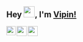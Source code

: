 ## Hey <img src="https://github.com/TheDudeThatCode/TheDudeThatCode/blob/master/Assets/Hi.gif" width="29px">, I'm [Vipin!](https://github.com/vipinbansal179/Vipin-Bansal) 

<a href="https://www.linkedin.com/in/vipin-bansal-280039159/">
  <img align="left" width="24px" src="https://cdn.jsdelivr.net/npm/simple-icons@v3/icons/linkedin.svg"  />
</a>
<a href="mailto:bansalvipin36@gmail.com">
  <img align="left" width="26px" src="https://cdn.jsdelivr.net/npm/simple-icons@v3/icons/gmail.svg" />
</a>
<a href="https://www.instagram.com/vipinbansal179/">
  <img align="left" width="26px" src="https://cdn.jsdelivr.net/npm/simple-icons@v3/icons/instagram.svg" />
</a>

<br />
<br />

